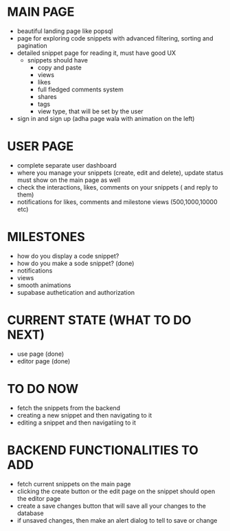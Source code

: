 # MAIN PAGE

- beautiful landing page like popsql
- page for exploring code snippets with advanced filtering, sorting and pagination
- detailed snippet page for reading it, must have good UX
  - snippets should have
    - copy and paste
    - views
    - likes
    - full fledged comments system
    - shares
    - tags
    - view type, that will be set by the user
- sign in and sign up (adha page wala with animation on the left)

# USER PAGE

- complete separate user dashboard
- where you manage your snippets (create, edit and delete), update status must show on the main page as well
- check the interactions, likes, comments on your snippets ( and reply to them)
- notifications for likes, comments and milestone views (500,1000,10000 etc)

# MILESTONES

- how do you display a code snippet?
- how do you make a sode snippet? (done)
- notifications
- views
- smooth animations
- supabase authetication and authorization

# CURRENT STATE (WHAT TO DO NEXT)

- use page (done)
- editor page (done)

# TO DO NOW

- fetch the snippets from the backend
- creating a new snippet and then navigating to it
- editing a snippet and then navigatiing to it

# BACKEND FUNCTIONALITIES TO ADD

- fetch current snippets on the main page
- clicking the create button or the edit page on the snippet should open the editor page
- create a save changes button that will save all your changes to the database
- if unsaved changes, then make an alert dialog to tell to save or change
